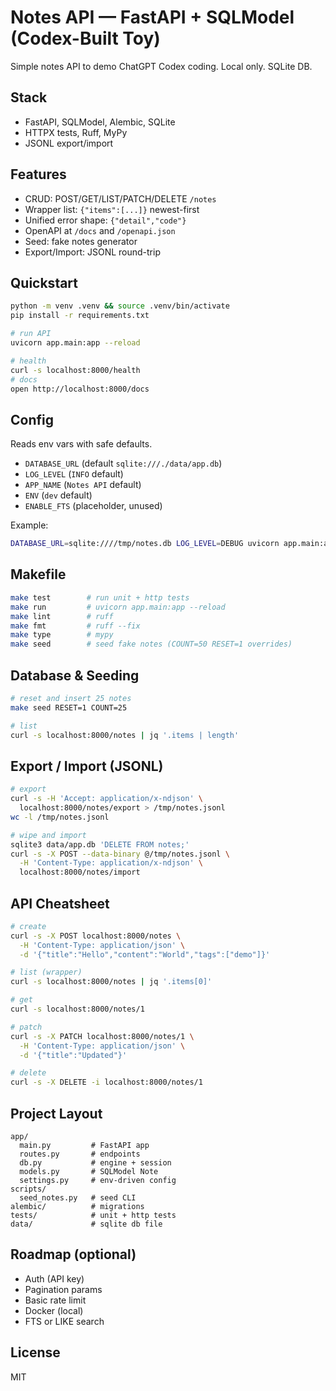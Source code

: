 # Notes API — FastAPI + SQLModel (Codex-Built Toy)

Simple notes API to demo ChatGPT Codex coding. Local only. SQLite DB.

## Stack
- FastAPI, SQLModel, Alembic, SQLite
- HTTPX tests, Ruff, MyPy
- JSONL export/import

## Features
- CRUD: POST/GET/LIST/PATCH/DELETE `/notes`
- Wrapper list: `{"items":[...]}` newest-first
- Unified error shape: `{"detail","code"}`
- OpenAPI at `/docs` and `/openapi.json`
- Seed: fake notes generator
- Export/Import: JSONL round-trip

## Quickstart
```bash
python -m venv .venv && source .venv/bin/activate
pip install -r requirements.txt

# run API
uvicorn app.main:app --reload

# health
curl -s localhost:8000/health
# docs
open http://localhost:8000/docs
```

## Config
Reads env vars with safe defaults.
- `DATABASE_URL` (default `sqlite:///./data/app.db`)
- `LOG_LEVEL` (`INFO` default)
- `APP_NAME` (`Notes API` default)
- `ENV` (`dev` default)
- `ENABLE_FTS` (placeholder, unused)

Example:
```bash
DATABASE_URL=sqlite:////tmp/notes.db LOG_LEVEL=DEBUG uvicorn app.main:app --reload
```

## Makefile
```bash
make test        # run unit + http tests
make run         # uvicorn app.main:app --reload
make lint        # ruff
make fmt         # ruff --fix
make type        # mypy
make seed        # seed fake notes (COUNT=50 RESET=1 overrides)
```

## Database & Seeding
```bash
# reset and insert 25 notes
make seed RESET=1 COUNT=25

# list
curl -s localhost:8000/notes | jq '.items | length'
```

## Export / Import (JSONL)
```bash
# export
curl -s -H 'Accept: application/x-ndjson' \
  localhost:8000/notes/export > /tmp/notes.jsonl
wc -l /tmp/notes.jsonl

# wipe and import
sqlite3 data/app.db 'DELETE FROM notes;'
curl -s -X POST --data-binary @/tmp/notes.jsonl \
  -H 'Content-Type: application/x-ndjson' \
  localhost:8000/notes/import
```

## API Cheatsheet
```bash
# create
curl -s -X POST localhost:8000/notes \
  -H 'Content-Type: application/json' \
  -d '{"title":"Hello","content":"World","tags":["demo"]}'

# list (wrapper)
curl -s localhost:8000/notes | jq '.items[0]'

# get
curl -s localhost:8000/notes/1

# patch
curl -s -X PATCH localhost:8000/notes/1 \
  -H 'Content-Type: application/json' \
  -d '{"title":"Updated"}'

# delete
curl -s -X DELETE -i localhost:8000/notes/1
```

## Project Layout
```
app/
  main.py         # FastAPI app
  routes.py       # endpoints
  db.py           # engine + session
  models.py       # SQLModel Note
  settings.py     # env-driven config
scripts/
  seed_notes.py   # seed CLI
alembic/          # migrations
tests/            # unit + http tests
data/             # sqlite db file
```

## Roadmap (optional)
- Auth (API key)
- Pagination params
- Basic rate limit
- Docker (local)
- FTS or LIKE search

## License
MIT
